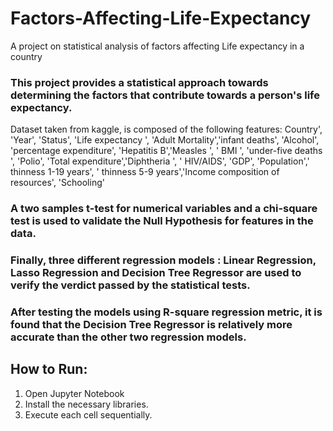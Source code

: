 # Factors-Affecting-Life-Expectancy
A project on statistical analysis of factors affecting Life expectancy in a country

### This project provides a statistical approach towards determining the factors that contribute towards a person's life expectancy.
Dataset taken from kaggle, is composed of the following features:
Country', 'Year', 'Status', 'Life expectancy ', 'Adult Mortality','infant deaths', 'Alcohol', 'percentage expenditure', 'Hepatitis B','Measles ', ' BMI ', 'under-five deaths ', 'Polio', 'Total expenditure','Diphtheria ', ' HIV/AIDS', 'GDP', 'Population',' thinness  1-19 years', ' thinness 5-9 years','Income composition of resources', 'Schooling'

### A two samples t-test for numerical variables and a chi-square test is used to validate the Null Hypothesis for features in the data.
### Finally, three different regression models : Linear Regression, Lasso Regression and Decision Tree Regressor are used to verify the verdict passed by the statistical tests. 
### After testing the models using R-square regression metric, it is found that the Decision Tree Regressor is relatively more accurate than the other two regression models.

## How to Run:
1. Open Jupyter Notebook
2. Install the necessary libraries.
3. Execute each cell sequentially.
